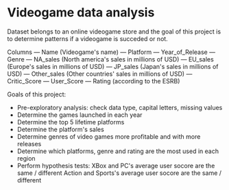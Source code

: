 # Videogame data analysis

Dataset belongs to an online videogame store and the goal of this project is to determine patterns if a videogame is succeded or not.

Columns
— Name (Videogame's name)
— Platform
— Year_of_Release
— Genre 
— NA_sales (North america's sales in millions of USD) 
— EU_sales (Europe's sales in millions of USD) 
— JP_sales (Japan's sales in millions of USD) 
— Other_sales (Other countries' sales in millions of USD) 
— Critic_Score
— User_Score 
— Rating (according to the ESRB)

Goals of this project:
- Pre-exploratory analysis: check data type, capital letters, missing values
- Determine the games launched in each year
- Determine the top 5 lifetime platforms
- Determine the platform's sales
- Determine genres of video games more profitable and with more releases
- Determine which platforms, genre and rating are the most used in each region
- Perform hypothesis tests:
    XBox and PC's average user socore are the same / different
    Action and Sports's average user socore are the same / different
